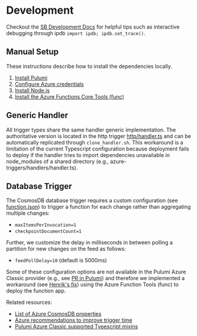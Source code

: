 # Development

Checkout the [SB Development Docs](../serverless-benchmarker/docs/DEVELOPMENT.md) for helpful tips such as interactive debugging through ipdb `import ipdb; ipdb.set_trace()`.

## Manual Setup

These instructions describe how to install the dependencies locally.

1. [Install Pulumi](https://www.pulumi.com/docs/get-started/aws/begin/#install-pulumi)
2. [Configure Azure credentials](https://www.pulumi.com/docs/get-started/azure/begin/#configure-pulumi-to-access-your-microsoft-azure-account)
3. [Install Node.js](https://nodejs.org/en/download/)
4. [Install the Azure Functions Core Tools (func)](https://docs.microsoft.com/en-us/azure/azure-functions/functions-run-local#install-the-azure-functions-core-tools)

## Generic Handler

All trigger types share the same handler generic implementation.
The authoritative version is located in the http trigger [http/handler.ts](./http/handler.ts) and can be automatically replicated through `clone_handler.sh`.
This workaround is a limitation of the current Typescript configuration because deployment fails to deploy if the handler tries to import dependencies unavailable in node_modules of a shared directory (e.g., azure-triggers/handlers/handler.ts).

## Database Trigger

The CosmosDB database trigger requires a custom configuration (see [function.json](./database/runtimes/node/CosmosTrigger/function.json)) to trigger a function for each change rather than aggregating multiple changes:

* `maxItemsPerInvocation=1`
* `checkpointDocumentCount=1`

Further, we customize the delay in milliseconds in between polling a partition for new changes on the feed as follows:

* `feedPollDelay=10` (default is 5000ms)

Some of these configuration options are not available in the Pulumi Azure Classic provider (e.g., see [PR in Pulumi](https://github.com/pulumi/pulumi-azure/pull/1052)) and therefore we implemented a workaround (see [Henrik's fix](https://github.com/henriklagergren/azure-triggers-study/commit/b8a14980636c4584a1dbd98d584f6a3f3eae46fa)) using the Azure Function Tools (func) to deploy the function app.

Related resources:

* [List of Azure CosmosDB properties](https://docs.microsoft.com/en-us/azure/azure-functions/functions-bindings-cosmosdb-v2-trigger?tabs=in-process%2Cfunctionsv2&pivots=programming-language-javascript#configuration)
* [Azure recommendations to improve trigger time](https://docs.microsoft.com/en-us/azure/cosmos-db/sql/troubleshoot-changefeed-functions#my-changes-take-too-long-to-be-received)
* [Pulumi Azure Classic supported Typescript mixins](https://github.com/pulumi/pulumi-azure/blob/master/sdk/nodejs/cosmosdb/zMixins.ts)
